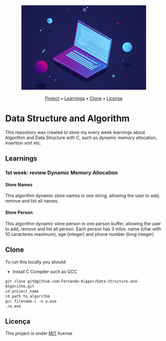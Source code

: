 <h1 align="center"><img align="center" src="./assets/banner.jpg" width="400"></h1>

<p align="center">
 <a href="#project">Project</a> •
 <a href="#algorithms">Learnings<a> •
 <a href="#clone">Clone</a> •
 <a href="#license">License</a>
</p>

<h1 id="project">Data Structure and Algorithm</h1>

This repository was created to store my every week learnings about Algorithm and Data Structure with C, such as dynamic memory allocation, insertion sort etc.

<h2 id="algorithms">Learnings</h2>

<h3>1st week: review Dynamic Memory Allocation</h3>
<h4> Store Names </h4>
 This algorithm dynamic store names in one string, allowing the user to add, remove and list all names.
<h4> Store Person </h4>
 This algorithm dynamic store person in one person buffer, allowing the user to add, remove and list all person. Each person has 3 infos: name (char with 10 caracteres maximum), age (integer) and phone number (long integer)

<h2 id="clone" >Clone</h2>

To run this locally you should:

- Install C Compiler such as GCC 

```
git clone git@github.com:Fernanda-Kipper/Data-Structure-and-Algorithm.git
cd project_name
cd path_to_algorithm
gcc filename.c -o a.exe
./a.exe
```

<h2 id="license">Licença</h2>

This project is under [MIT](LICENSE) license



